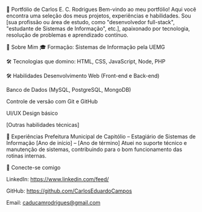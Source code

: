 💼 Portfólio de Carlos E. C. Rodrigues
Bem-vindo ao meu portfólio! Aqui você encontra uma seleção dos meus projetos, experiências e habilidades. Sou [sua profissão ou área de estudo, como "desenvolvedor full-stack", "estudante de Sistemas de Informação", etc.], apaixonado por tecnologia, resolução de problemas e aprendizado contínuo.

🚀 Sobre Mim
🎓 Formação: Sistemas de Informação pela UEMG

🛠️ Tecnologias que domino:  HTML, CSS, JavaScript, Node, PHP

🛠️ Habilidades
Desenvolvimento Web (Front-end e Back-end)

Banco de Dados (MySQL, PostgreSQL, MongoDB)

Controle de versão com Git e GitHub

UI/UX Design básico

[Outras habilidades técnicas]

📌 Experiências
Prefeitura Municipal de Capitólio – Estagiário de Sistemas de Informação
[Ano de início] – [Ano de término]
Atuei no suporte técnico e manutenção de sistemas, contribuindo para o bom funcionamento das rotinas internas.

🤝 Conecte-se comigo

LinkedIn: https://www.linkedin.com/feed/

GitHub: https://github.com/CarlosEduardoCampos

Email: caducamrodrigues@gmail.com

